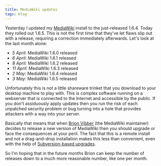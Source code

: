 ```yaml
---
title: MediaWiki updates
tags: blog
---
```


Yesterday I updated my [MediaWiki](http://mediawiki.org/) install to the just-released 1.6.4. Today they rolled out 1.6.5. This is not the first time that they've let flaws slip out with a release, requiring a correction immediately afterwards. Let's look at the last month alone:

-   _5 April:_ MediaWiki 1.6.0 released
-   _6 April:_ MediaWiki 1.6.1 released
-   _8 April:_ MediaWiki 1.6.2 released
-   _11 April:_ MediaWiki 1.6.3 released
-   _2 May:_ MediaWiki 1.6.4 released
-   _3 May:_ MediaWiki 1.6.5 released

Unfortunately this is not a little shareware trinket that you download to your desktop machine to play with. This is complex software running on a webserver that is connected to the Internet and accessible by the public. If you don't assiduously apply updates then you run the risk of each unpatched security problem or bug turning into a hole that provides attackers with a way into your server.

Basically that means that when [Brion Vibber](http://www.mediawiki.org/wiki/User:Brion_VIBBER) (the MediaWiki maintainer) decides to release a new version of MediaWiki then you should upgrade or face the consequences at your peril. The fact that this is a remote install and not a drag-and-drop installation makes this less than convenient, even with the help of [Subversion-based upgrades](http://www.mediawiki.org/wiki/Download_from_SVN).

So I'm hoping that in the future months Brion can keep the number of releases down to a much more reasonable number, like one per month.
